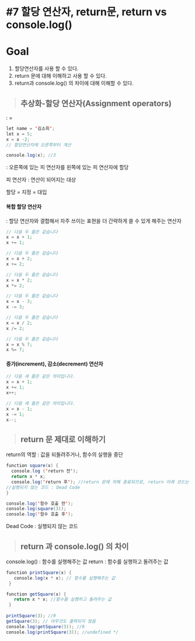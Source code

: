 # #7 할당 연산자, return문, return vs console.log()
#  Goal 
 1. 할당연산자를 사용 할 수 있다.
 2. return 문에 대해 이해하고 사용 할 수 있다.
 3. return과 console.log() 의 차이에 대해 이해할 수 있다.
  
>## 추상화-할당 연산자(Assignment operators)
: = 

```java
let name = '김소희';
let x = 5;
x = x -2;
// 할당연산자에 오른쪽부터 계산 

console.log(x); //3
```
: 오른쪽에 있는 피 연산자를 왼쪽에 있는 피 연산자에 할당

피 연산자 : 연산이 되어지는 대상

할당 = 지정 = 대입 


#### 복합 할당 연산자
: 할당 연산자와 결합해서 자주 쓰이는 표현을 더 간략하게 쓸 수 있게 해주는 연산자

```java
// 다음 두 줄은 같습니다
x = x + 1;
x += 1;

// 다음 두 줄은 같습니다
x = x + 2;
x += 2;

// 다음 두 줄은 같습니다
x = x * 2;
x *= 2;

// 다음 두 줄은 같습니다
x = x - 3;
x -= 3;

// 다음 두 줄은 같습니다
x = x / 2;
x /= 2;

// 다음 두 줄은 같습니다
x = x % 7;
x %= 7;
```

#### 증가(increment), 감소(decrement) 연산자

```java
// 다음 세 줄은 같은 의미입니다.
x = x + 1;
x += 1;
x++;

// 다음 세 줄은 같은 의미입니다.
x = x - 1;
x -= 1;
x--;
```
>## return 문 제대로 이해하기 
return의 역할 : 값을 되돌려주거나, 함수의 실행을 중단

```java
function square(x) {
  console.log ('return 전');
  return x * x;
  console.log('return 후'); //return 문에 의해 종료되므로, return 아래 코드는 실행되지 않음.
//실행되지 않는 코드 : Dead Code
}

console.log('함수 호출 전');
console.log(square(3));
console.log('함수 호출 후');
```
Dead Code : 실행되지 않는 코드 

>## return 과 console.log() 의 차이 
console.log() : 함수를 실행해주는 값
return : 함수를 실행하고 돌려주는 값 

```java
function printSquare(x) {
   console.log(x * x); // 함수를 실행해주는 값 
 }

function getSquare(x) {
   return x * x; //함수를 실행하고 돌려주는 값
 }
 
printSquare(3); //9
getSquare(3); // 아무것도 출력되지 않음
console.log(getSquare(3)); //9
console.log(printSquare(3)); //undefined */
```
